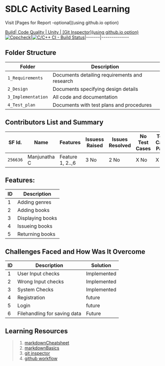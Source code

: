 # SDLC Activity Based Learning

Visit [Pages for Report -optional](using github.io option)

[Build| Code Quality | Unity | [Git Inspector](using github.io option)
![Cppcheck](https://github.com/manjunath-97/mini-project-ltts/actions/workflows/c-cpp.yml/badge.svg)](https://github.com/manjunath-97/mini-project-ltts/actions/workflows/c-cpp.yml)|[![C/C++ CI - Build Status](https://github.com/manjunath-97/mini-project-ltts/actions/workflows/build-status.yml/badge.svg)](https://github.com/manjunath-97/mini-project-ltts/actions/workflows/build-status.yml)|-------|--------------


## Folder Structure
Folder             | Description
-------------------| -----------------------------------------
`1_Requirements`   | Documents detailing requirements and research
`2_Design`         | Documents specifying design details
`3_Implementation` | All code and documentation
`4_Test_plan`      | Documents with test plans and procedures

## Contributors List and Summary

SF Id. |  Name   |    Features    | Issuess Raised |Issues Resolved|No Test Cases|Test Case Pass
-------|---------------------|----------------|----------------|---------------|-------------|--------------
`256636` | Manjunatha C  | Feature 1, 2..,6   | 3 No     | 2 No   |X No   |X No        

## Features:
ID | Description 
---|----------------------
 1 | Adding genres  
 2 | Adding books  
 3 | Displaying books 
 4 | Issueing books 
 5 | Returning books 
## Challenges Faced and How Was It Overcome

ID | Description | Solution
---|----------------------|---------------------------------------
 1 |  User Input checks  | Implemented
 2 |  Wrong Input checks | Implemented
 3 | System Checks | Implemented
 4 | Registration | future
 5 | Login | future
 6 | Filehandling for saving data | Future
 
## Learning Resources
>1. [markdownCheatsheet](https://github.com/adam-p/markdown-here/wiki/Markdown-Cheatsheet)
>2. [markdownBasics](https://guides.github.com/features/mastering-markdown/)
>3. [git inspector](https://github.com/ejwa/gitinspector.git)
>4. [github workflow](https://docs.github.com/en/actions/learn-github-action)

